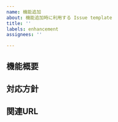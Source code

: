 ```yaml
---
name: 機能追加
about: 機能追加時に利用する Issue template
title: ''
labels: enhancement
assignees: ''

---
```


## 機能概要

## 対応方針

## 関連URL
